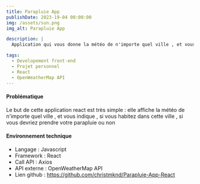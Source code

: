 ```yaml
---
title: Parapluie App
publishDate: 2023-19-04 00:00:00
img: /assets/sun.png
img_alt: Parapluie App

description: |
  Application qui vous donne la météo de n'importe quel ville , et vous indique si vous devriez prendre un parapluie ou non

tags:
  - Developement front-end
  - Projet personnel
  - React
  - OpenWeatherMap API
---
```


#### Problématique

Le but de cette application react est très simple : elle affiche la météo de n'importe quel ville , et vous indique , si vous habitez dans cette ville , si vous devriez prendre votre parapluie ou non

#### Environnement technique

- Langage : Javascript
- Framework : React
- Call API : Axios
- API externe : OpenWeatherMap API
- Lien github : https://github.com/christmknd/Parapluie-App-React
